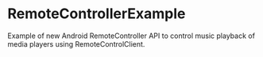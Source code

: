 RemoteControllerExample
=======================

Example of new Android RemoteController API to control music playback of media players using RemoteControlClient.

